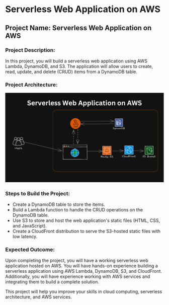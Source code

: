 # Serverless Web Application on AWS

## Project Name: Serverless Web Application on AWS

### Project Description:

In this project, you will build a serverless web application using AWS Lambda, DynamoDB, and S3. The application will allow users to create, read, update, and delete (CRUD) items from a DynamoDB table.

### Project Architecture:

![Serverless Web Application on AWS Architecture](pic.png)

### Steps to Build the Project:

* Create a DynamoDB table to store the items.
* Build a Lambda function to handle the CRUD operations on the DynamoDB table.
* Use S3 to store and host the web application's static files (HTML, CSS, and JavaScript).
* Create a CloudFront distribution to serve the S3-hosted static files with low latency.

### Expected Outcome:

Upon completing the project, you will have a working serverless web application hosted on AWS.
You will have hands-on experience building a serverless application using AWS Lambda, DynamoDB, S3, and CloudFront.
Additionally, you will have experience working with AWS services and integrating them to build a complete solution.

This project will help you improve your skills in cloud computing, serverless architecture, and AWS services.
